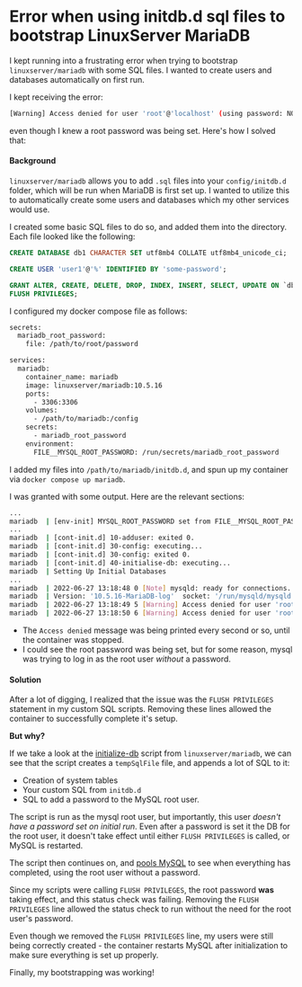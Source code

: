 # Error when using initdb.d sql files to bootstrap LinuxServer MariaDB

I kept running into a frustrating error when trying to bootstrap `linuxserver/mariadb` with some SQL files. 
I wanted to create users and databases automatically on first run. 

I kept receiving the error:

```bash
[Warning] Access denied for user 'root'@'localhost' (using password: NO)
```

even though I knew a root password was being set. Here's how I solved that:

#### Background

`linuxserver/mariadb` allows you to add `.sql` files into your `config/initdb.d` folder,
which will be run when MariaDB is first set up. I wanted to utilize this to automatically create
some users and databases which my other services would use.

I created some basic SQL files to do so, and added them into the directory. Each file looked like
the following:
```sql
CREATE DATABASE db1 CHARACTER SET utf8mb4 COLLATE utf8mb4_unicode_ci;

CREATE USER 'user1'@'%' IDENTIFIED BY 'some-password';

GRANT ALTER, CREATE, DELETE, DROP, INDEX, INSERT, SELECT, UPDATE ON `db1`.* TO 'user1'@'%';
FLUSH PRIVILEGES;
```

I configured my docker compose file as follows:
```bash
secrets:
  mariadb_root_password:
    file: /path/to/root/password

services:
  mariadb:
    container_name: mariadb
    image: linuxserver/mariadb:10.5.16
    ports:
      - 3306:3306
    volumes:
      - /path/to/mariadb:/config
    secrets:
      - mariadb_root_password
    environment:
      FILE__MYSQL_ROOT_PASSWORD: /run/secrets/mariadb_root_password
```

I added my files into `/path/to/mariadb/initdb.d`, and spun up my container via `docker compose up mariadb`. 

I was granted with some output. Here are the relevant sections:
```bash
...
mariadb  | [env-init] MYSQL_ROOT_PASSWORD set from FILE__MYSQL_ROOT_PASSWORD
...
mariadb  | [cont-init.d] 10-adduser: exited 0.
mariadb  | [cont-init.d] 30-config: executing...
mariadb  | [cont-init.d] 30-config: exited 0.
mariadb  | [cont-init.d] 40-initialise-db: executing...
mariadb  | Setting Up Initial Databases
...
mariadb  | 2022-06-27 13:18:48 0 [Note] mysqld: ready for connections.
mariadb  | Version: '10.5.16-MariaDB-log'  socket: '/run/mysqld/mysqld.sock'  port: 3306  MariaDB Server
mariadb  | 2022-06-27 13:18:49 5 [Warning] Access denied for user 'root'@'localhost' (using password: NO)
mariadb  | 2022-06-27 13:18:50 6 [Warning] Access denied for user 'root'@'localhost' (using password: NO)
```

- The `Access denied` message was being printed every second or so, until the container was stopped. 
- I could see the root password was being set, but for some reason, mysql was trying to log in as the root user 
_without_ a password.

#### Solution

After a lot of digging, I realized that the issue was the `FLUSH PRIVILEGES` statement in my custom SQL scripts.
Removing these lines allowed the container to successfully complete it's setup.

**But why?**

If we take a look at the [initialize-db](https://github.com/linuxserver/docker-mariadb/blob/master/root/etc/cont-init.d/40-initialise-db) script
from `linuxserver/mariadb`, we can see that the script creates a `tempSqlFile` file, and appends a lot of SQL to it:
- Creation of system tables
- Your custom SQL from `initdb.d`
- SQL to add a password to the MySQL root user.

The script is run as the mysql root user, but importantly, this user *doesn't have a password set on initial run*. Even after a password is 
set it the DB for the root user, it doesn't take effect until either `FLUSH PRIVILEGES` is called, or MySQL is restarted.

The script then continues on, and [pools MySQL](https://github.com/linuxserver/docker-mariadb/blob/master/root/etc/cont-init.d/40-initialise-db#L4-L13) to see when everything has completed,
using the root user without a password.

Since my scripts were calling `FLUSH PRIVILEGES`, the root password **was** taking effect, and this status check was failing.
Removing the `FLUSH PRIVILEGES` line allowed the status check to run without the need for the root user's password.

Even though we removed the `FLUSH PRIVILEGES` line, my users were still being correctly created - the container restarts MySQL
after initialization to make sure everything is set up properly.

Finally, my bootstrapping was working!
